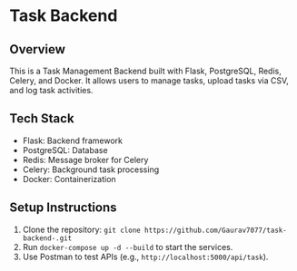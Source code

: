 # Task Backend 
## Overview 
This is a Task Management Backend built with Flask, PostgreSQL, Redis, Celery, and Docker. It allows users to manage tasks, upload tasks via CSV, and log task activities. 
## Tech Stack 
- Flask: Backend framework 
- PostgreSQL: Database 
- Redis: Message broker for Celery 
- Celery: Background task processing 
- Docker: Containerization 
## Setup Instructions 
1. Clone the repository: `git clone https://github.com/Gaurav7077/task-backend-.git` 
2. Run `docker-compose up -d --build` to start the services. 
3. Use Postman to test APIs (e.g., `http://localhost:5000/api/task`). 
